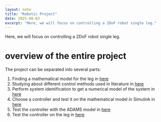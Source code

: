 ```yaml
---
layout: note
title: "Robotic Project"
date: 2025-08-03
excerpt: "Here, we will focus on controlling a 2DoF robot single leg."
---
```


Here, we will focus on controlling a 2DoF robot single leg.

# overview of the entire project
The project can be separated into several parts:
1. Finding a mathematical model for the leg in [here](/notes/Robotics/mathematical-modeling-of-a-single-leg-robot/)
2. Studying about different control methods used in literature in [here](/notes/Robotics/2dof-robot-control-literature/)
3. Perform system identification to get a numerical model of the system in [here](/notes/Robotics/single-leg-robot-system-identification/)
4. Choose a controller and test it  on the mathematical model in Simulink in [here](/notes/Robotics/single-leg-robot-numerical-model/)
5. Test the controller with the ADAMS model in [here](/notes/Robotics/single-leg-robot-controller-implementation-in-adams-simulink/)
6. Test the controller on the leg in [here](/notes/Robotics/single-leg-robot-controller-real-world-implementation/)